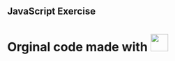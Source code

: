 ## JavaScript Exercise 
# Orginal code made with <img src="https://cdn.jsdelivr.net/gh/devicons/devicon/icons/javascript/javascript-original.svg" width="40" height="40"/>
          